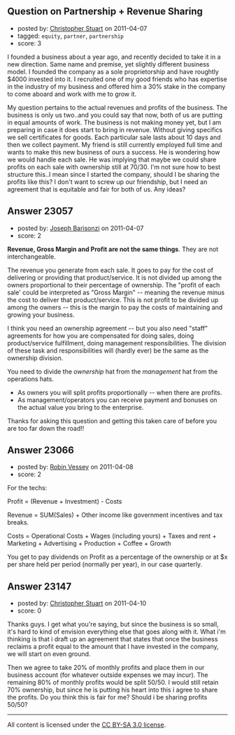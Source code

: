 ## Question on Partnership + Revenue Sharing

- posted by: [Christopher Stuart](https://stackexchange.com/users/-1/9261-christopher-stuart) on 2011-04-07
- tagged: `equity`, `partner`, `partnership`
- score: 3

I founded a business about a year ago, and recently decided to take it in a new direction.  Same name and premise, yet slightly different business model.  I founded the company as a sole proprietorship and have roughtly $4000 invested into it.   I recruited one of my good friends who has expertise in the industry of my business and offered him a 30% stake in the company to come aboard and work with me to grow it.


My question pertains to the actual revenues and profits of the business.  The business is only us two..and you could say that now, both of us are putting in equal amounts of work.  The business is not making money yet, but I am preparing in case it does start to bring in revenue.  Without giving specifics we sell certificates for goods.  Each particular sale lasts about 10 days and then we collect payment.  My friend is still currently employed full time and wants to make this new business of ours a success.  He is wondering how we would handle each sale.  He was implying that maybe we could share profits on each sale with ownership still at 70/30.  I'm not sure how to best structure this..I mean since I started the company, should I be sharing the profits like this?  I don't want to screw up our friendship, but I need an agreement that is equitable and fair for both of us.   Any ideas?


## Answer 23057

- posted by: [Joseph Barisonzi](https://stackexchange.com/users/-1/8791-joseph-barisonzi) on 2011-04-07
- score: 2

**Revenue, Gross Margin and Profit are not the same things**. They are not interchangeable.

The revenue you generate from each sale. It goes to pay for the cost of delivering or providing that product/service. It is not divided up among the owners proportional to their percentage of ownership. The "profit of each sale' could be interpreted as "Gross Margin" -- meaning the revenue minus the cost to deliver that product/service. This is not profit to be divided up among the owners -- this is the margin to pay the costs of maintaining and growing your business. 

I think you need an ownership agreement -- but you also need "staff" agreements for how you are compensated for doing sales, doing product/service fulfillment, doing management responsibilities. The division of these task and responsibilities  will (hardly ever) be the same as the ownership division. 

 
You need to divide the *ownership* hat from the *management* hat from the operations hats. 

 - As owners you will split profits
   proportionally -- when there are
   profits. 
 - As management/operators you
   can receive payment and bonuses on
   the actual value you bring to the
   enterprise.

Thanks for asking this question and getting this taken care of before you are too far down the road!!





## Answer 23066

- posted by: [Robin Vessey](https://stackexchange.com/users/-1/984-robin-vessey) on 2011-04-08
- score: 2

For the techs:

Profit = (Revenue + Investment) - Costs 

Revenue = SUM(Sales) + Other income like government incentives and tax breaks.

Costs = Operational Costs + Wages (including yours) + Taxes and rent + Marketing +  Advertising + Production + Coffee + Growth

You get to pay dividends on Profit as a percentage of the ownership or at $x per share held per period (normally per year), in our case quarterly.








## Answer 23147

- posted by: [Christopher Stuart](https://stackexchange.com/users/-1/9261-christopher-stuart) on 2011-04-10
- score: 0

Thanks guys.  I get what you're saying, but since the business is so small, it's hard to kind of envision everything else that goes along with it.  What i'm thinking is that i draft up an agreement that states that once the business reclaims a profit equal to the amount that I have invested in the company, we will start on even ground. 

Then we agree to take 20% of monthly profits and place them in our business account (for whatever outside expenses we may incur).  The remaining 80% of monthly profits would be split 50/50.  I would still retain 70% ownership, but since he is putting his heart into this i agree to share the profits.  Do you think this is fair for me?  Should i be sharing profits 50/50?  



---

All content is licensed under the [CC BY-SA 3.0 license](https://creativecommons.org/licenses/by-sa/3.0/).

